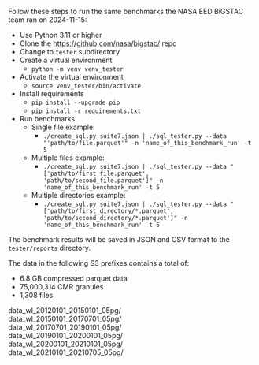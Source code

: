 Follow these steps to run the same benchmarks the NASA EED BiGSTAC team ran on 2024-11-15:

- Use Python 3.11 or higher
- Clone the https://github.com/nasa/bigstac/ repo
- Change to `tester` subdirectory
- Create a virtual environment
    - `python -m venv venv_tester`
- Activate the virtual environment
    - `source venv_tester/bin/activate`
- Install requirements
    - `pip install --upgrade pip`
    - `pip install -r requirements.txt`
- Run benchmarks
    - Single file example:
      - `./create_sql.py suite7.json | ./sql_tester.py --data "'path/to/file.parquet'" -n 'name_of_this_benchmark_run' -t 5`
    - Multiple files example:
      - `./create_sql.py suite7.json | ./sql_tester.py --data "['path/to/first_file.parquet', 'path/to/second_file.parquet']" -n 'name_of_this_benchmark_run' -t 5`
    - Multiple directories example:
      - `./create_sql.py suite7.json | ./sql_tester.py --data "['path/to/first_directory/*.parquet', 'path/to/second_directory/*.parquet']" -n 'name_of_this_benchmark_run' -t 5`

The benchmark results will be saved in JSON and CSV format to the `tester/reports` directory.

The data in the following S3 prefixes contains a total of:
- 6.8 GB compressed parquet data
- 75,000,314 CMR granules
- 1,308 files

data_wl_20120101_20150101_05pg/  
data_wl_20150101_20170701_05pg/  
data_wl_20170701_20190101_05pg/  
data_wl_20190101_20200101_05pg/  
data_wl_20200101_20210101_05pg/  
data_wl_20210101_20210705_05pg/  
